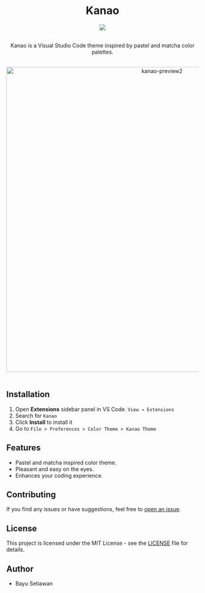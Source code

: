 <div align="center">
  <h1>Kanao</h2>
  <a href="https://marketplace.visualstudio.com/items?itemName=BayuSetiawan.kanao">
      <img src="https://img.shields.io/visual-studio-marketplace/i/BayuSetiawan.kanao" />
  </a>
</div>

<br />

<p align="center" width="100%">Kanao is a Visual Studio Code theme inspired by pastel and matcha color palettes.</p>

<br />

<div align="center" width="100%">
 <img width="800" alt="kanao-preview2" src="https://github.com/Bayusetiawan45/kanao/assets/99315255/dd12ff7a-bfab-4bb6-ab10-ee54fa281ca9">
</div>

<br />

## Installation

1. Open **Extensions** sidebar panel in VS Code. `View → Extensions`
2. Search for `Kanao`
3. Click **Install** to install it
4. Go to `File > Preferences > Color Theme > Kanao Theme`

## Features

- Pastel and matcha inspired color theme.
- Pleasant and easy on the eyes.
- Enhances your coding experience.

## Contributing

If you find any issues or have suggestions, feel free to [open an issue](https://github.com/Bayusetiawan45/kanao/issues).

## License

This project is licensed under the MIT License - see the [LICENSE](LICENSE) file for details.

## Author

- Bayu Setiawan
